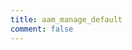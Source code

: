 ```yaml
---
title: aam_manage_default
comment: false
---
```


<EmailSubscription memo="Get notified when we complete this content and about much other important news." />